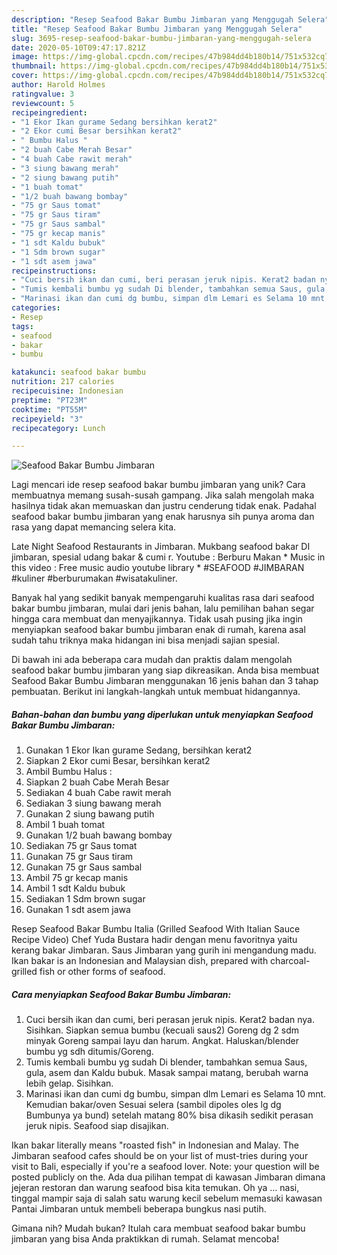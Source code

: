```yaml
---
description: "Resep Seafood Bakar Bumbu Jimbaran yang Menggugah Selera"
title: "Resep Seafood Bakar Bumbu Jimbaran yang Menggugah Selera"
slug: 3695-resep-seafood-bakar-bumbu-jimbaran-yang-menggugah-selera
date: 2020-05-10T09:47:17.821Z
image: https://img-global.cpcdn.com/recipes/47b984dd4b180b14/751x532cq70/seafood-bakar-bumbu-jimbaran-foto-resep-utama.jpg
thumbnail: https://img-global.cpcdn.com/recipes/47b984dd4b180b14/751x532cq70/seafood-bakar-bumbu-jimbaran-foto-resep-utama.jpg
cover: https://img-global.cpcdn.com/recipes/47b984dd4b180b14/751x532cq70/seafood-bakar-bumbu-jimbaran-foto-resep-utama.jpg
author: Harold Holmes
ratingvalue: 3
reviewcount: 5
recipeingredient:
- "1 Ekor Ikan gurame Sedang bersihkan kerat2"
- "2 Ekor cumi Besar bersihkan kerat2"
- " Bumbu Halus "
- "2 buah Cabe Merah Besar"
- "4 buah Cabe rawit merah"
- "3 siung bawang merah"
- "2 siung bawang putih"
- "1 buah tomat"
- "1/2 buah bawang bombay"
- "75 gr Saus tomat"
- "75 gr Saus tiram"
- "75 gr Saus sambal"
- "75 gr kecap manis"
- "1 sdt Kaldu bubuk"
- "1 Sdm brown sugar"
- "1 sdt asem jawa"
recipeinstructions:
- "Cuci bersih ikan dan cumi, beri perasan jeruk nipis. Kerat2 badan nya. Sisihkan. Siapkan semua bumbu (kecuali saus2) Goreng dg 2 sdm minyak Goreng sampai layu dan harum. Angkat. Haluskan/blender bumbu yg sdh ditumis/Goreng."
- "Tumis kembali bumbu yg sudah Di blender, tambahkan semua Saus, gula, asem dan Kaldu bubuk. Masak sampai matang, berubah warna lebih gelap. Sisihkan."
- "Marinasi ikan dan cumi dg bumbu, simpan dlm Lemari es Selama 10 mnt. Kemudian bakar/oven Sesuai selera (sambil dipoles oles lg dg Bumbunya ya bund) setelah matang 80% bisa dikasih sedikit perasan jeruk nipis. Seafood siap disajikan."
categories:
- Resep
tags:
- seafood
- bakar
- bumbu

katakunci: seafood bakar bumbu 
nutrition: 217 calories
recipecuisine: Indonesian
preptime: "PT23M"
cooktime: "PT55M"
recipeyield: "3"
recipecategory: Lunch

---
```



![Seafood Bakar Bumbu Jimbaran](https://img-global.cpcdn.com/recipes/47b984dd4b180b14/751x532cq70/seafood-bakar-bumbu-jimbaran-foto-resep-utama.jpg)

Lagi mencari ide resep seafood bakar bumbu jimbaran yang unik? Cara membuatnya memang susah-susah gampang. Jika salah mengolah maka hasilnya tidak akan memuaskan dan justru cenderung tidak enak. Padahal seafood bakar bumbu jimbaran yang enak harusnya sih punya aroma dan rasa yang dapat memancing selera kita.

Late Night Seafood Restaurants in Jimbaran. Mukbang seafood bakar DI jimbaran, spesial udang bakar &amp; cumi r. Youtube : Berburu Makan * Music in this video : Free music audio youtube library * #SEAFOOD #JIMBARAN #kuliner #berburumakan #wisatakuliner.

Banyak hal yang sedikit banyak mempengaruhi kualitas rasa dari seafood bakar bumbu jimbaran, mulai dari jenis bahan, lalu pemilihan bahan segar hingga cara membuat dan menyajikannya. Tidak usah pusing jika ingin menyiapkan seafood bakar bumbu jimbaran enak di rumah, karena asal sudah tahu triknya maka hidangan ini bisa menjadi sajian spesial.


Di bawah ini ada beberapa cara mudah dan praktis dalam mengolah seafood bakar bumbu jimbaran yang siap dikreasikan. Anda bisa membuat Seafood Bakar Bumbu Jimbaran menggunakan 16 jenis bahan dan 3 tahap pembuatan. Berikut ini langkah-langkah untuk membuat hidangannya.

<!--inarticleads1-->

##### Bahan-bahan dan bumbu yang diperlukan untuk menyiapkan Seafood Bakar Bumbu Jimbaran:

1. Gunakan 1 Ekor Ikan gurame Sedang, bersihkan kerat2
1. Siapkan 2 Ekor cumi Besar, bersihkan kerat2
1. Ambil  Bumbu Halus :
1. Siapkan 2 buah Cabe Merah Besar
1. Sediakan 4 buah Cabe rawit merah
1. Sediakan 3 siung bawang merah
1. Gunakan 2 siung bawang putih
1. Ambil 1 buah tomat
1. Gunakan 1/2 buah bawang bombay
1. Sediakan 75 gr Saus tomat
1. Gunakan 75 gr Saus tiram
1. Gunakan 75 gr Saus sambal
1. Ambil 75 gr kecap manis
1. Ambil 1 sdt Kaldu bubuk
1. Sediakan 1 Sdm brown sugar
1. Gunakan 1 sdt asem jawa


Resep Seafood Bakar Bumbu Italia (Grilled Seafood With Italian Sauce Recipe Video) Chef Yuda Bustara hadir dengan menu favoritnya yaitu kerang bakar Jimbaran. Saus Jimbaran yang gurih ini mengandung madu. Ikan bakar is an Indonesian and Malaysian dish, prepared with charcoal-grilled fish or other forms of seafood. 

<!--inarticleads2-->

##### Cara menyiapkan Seafood Bakar Bumbu Jimbaran:

1. Cuci bersih ikan dan cumi, beri perasan jeruk nipis. Kerat2 badan nya. Sisihkan. Siapkan semua bumbu (kecuali saus2) Goreng dg 2 sdm minyak Goreng sampai layu dan harum. Angkat. Haluskan/blender bumbu yg sdh ditumis/Goreng.
1. Tumis kembali bumbu yg sudah Di blender, tambahkan semua Saus, gula, asem dan Kaldu bubuk. Masak sampai matang, berubah warna lebih gelap. Sisihkan.
1. Marinasi ikan dan cumi dg bumbu, simpan dlm Lemari es Selama 10 mnt. Kemudian bakar/oven Sesuai selera (sambil dipoles oles lg dg Bumbunya ya bund) setelah matang 80% bisa dikasih sedikit perasan jeruk nipis. Seafood siap disajikan.


Ikan bakar literally means &#34;roasted fish&#34; in Indonesian and Malay. The Jimbaran seafood cafes should be on your list of must-tries during your visit to Bali, especially if you&#39;re a seafood lover. Note: your question will be posted publicly on the. Ada dua pilihan tempat di kawasan Jimbaran dimana jejeran restoran dan warung seafood bisa kita temukan. Oh ya … nasi, tinggal mampir saja di salah satu warung kecil sebelum memasuki kawasan Pantai Jimbaran untuk membeli beberapa bungkus nasi putih. 

Gimana nih? Mudah bukan? Itulah cara membuat seafood bakar bumbu jimbaran yang bisa Anda praktikkan di rumah. Selamat mencoba!
